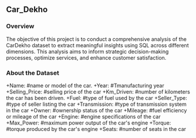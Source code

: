 ## Car_Dekho

### Overview

The objective of this project is to conduct a comprehensive analysis of the CarDekho dataset to extract meaningful insights using SQL across different dimensions. This analysis aims to inform strategic decision-making processes, optimize services, and enhance customer satisfaction.

### About the Dataset

+Name: #name or model of the car.
+Year: #Tmanufacturing year 
+Selling_Price: #selling price of the car
+Km_Driven: #number of kilometers the car has been driven.
+Fuel: #type of fuel used by the car
+Seller_Type: #type of seller listing the car
+Transmission: #type of transmission system in the car
+Owner: #ownership status of the car 
+Mileage: #fuel efficiency or mileage of the car
+Engine: #engine specifications of the car
+Max_Power: #maximum power output of the car's engine
+Torque: #torque produced by the car's engine
+Seats: #number of seats in the car



